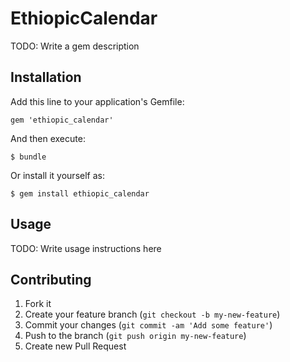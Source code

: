 # EthiopicCalendar

TODO: Write a gem description

## Installation

Add this line to your application's Gemfile:

    gem 'ethiopic_calendar'

And then execute:

    $ bundle

Or install it yourself as:

    $ gem install ethiopic_calendar

## Usage

TODO: Write usage instructions here

## Contributing

1. Fork it
2. Create your feature branch (`git checkout -b my-new-feature`)
3. Commit your changes (`git commit -am 'Add some feature'`)
4. Push to the branch (`git push origin my-new-feature`)
5. Create new Pull Request
